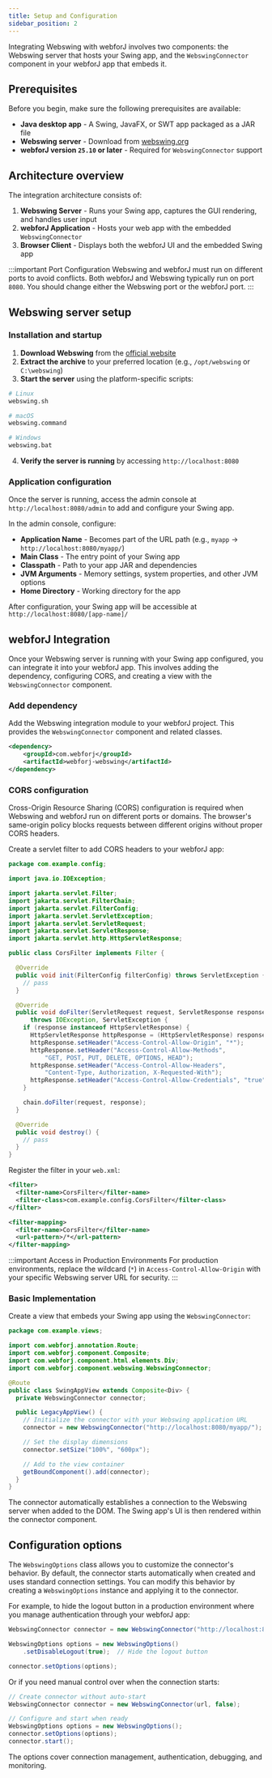 ```yaml
---
title: Setup and Configuration
sidebar_position: 2
---
```


Integrating Webswing with webforJ involves two components: the Webswing server that hosts your Swing app, and the `WebswingConnector` component in your webforJ app that embeds it.

## Prerequisites

Before you begin, make sure the following prerequisites are available:

- **Java desktop app** - A Swing, JavaFX, or SWT app packaged as a JAR file
- **Webswing server** - Download from [webswing.org](https://webswing.org)
- **webforJ version `25.10` or later** - Required for `WebswingConnector` support

## Architecture overview

The integration architecture consists of:

1. **Webswing Server** - Runs your Swing app, captures the GUI rendering, and handles user input
2. **webforJ Application** - Hosts your web app with the embedded `WebswingConnector`
3. **Browser Client** - Displays both the webforJ UI and the embedded Swing app

:::important Port Configuration
Webswing and webforJ must run on different ports to avoid conflicts. Both webforJ and Webswing typically run on port `8080`. You should change either the Webswing port or the webforJ port.
:::

## Webswing server setup

### Installation and startup

1. **Download Webswing** from the [official website](https://www.webswing.org/en/downloads)
2. **Extract the archive** to your preferred location (e.g., `/opt/webswing` or `C:\webswing`)
3. **Start the server** using the platform-specific scripts:

```bash
# Linux
webswing.sh

# macOS
webswing.command

# Windows
webswing.bat
```

4. **Verify the server is running** by accessing `http://localhost:8080`

### Application configuration

Once the server is running, access the admin console at `http://localhost:8080/admin` to add and configure your Swing app.

In the admin console, configure:

- **Application Name** - Becomes part of the URL path (e.g., `myapp` → `http://localhost:8080/myapp/`)
- **Main Class** - The entry point of your Swing app
- **Classpath** - Path to your app JAR and dependencies
- **JVM Arguments** - Memory settings, system properties, and other JVM options
- **Home Directory** - Working directory for the app

After configuration, your Swing app will be accessible at `http://localhost:8080/[app-name]/`

## webforJ Integration

Once your Webswing server is running with your Swing app configured, you can integrate it into your webforJ app. This involves adding the dependency, configuring CORS, and creating a view with the `WebswingConnector` component.

### Add dependency

Add the Webswing integration module to your webforJ project. This provides the `WebswingConnector` component and related classes.

```xml
<dependency>
    <groupId>com.webforj</groupId>
    <artifactId>webforj-webswing</artifactId>
</dependency>
```

### CORS configuration

Cross-Origin Resource Sharing (CORS) configuration is required when Webswing and webforJ run on different ports or domains. The browser's same-origin policy blocks requests between different origins without proper CORS headers.

Create a servlet filter to add CORS headers to your webforJ app:

```java title="CorsFilter.java"
package com.example.config;

import java.io.IOException;

import jakarta.servlet.Filter;
import jakarta.servlet.FilterChain;
import jakarta.servlet.FilterConfig;
import jakarta.servlet.ServletException;
import jakarta.servlet.ServletRequest;
import jakarta.servlet.ServletResponse;
import jakarta.servlet.http.HttpServletResponse;

public class CorsFilter implements Filter {

  @Override
  public void init(FilterConfig filterConfig) throws ServletException {
    // pass
  }

  @Override
  public void doFilter(ServletRequest request, ServletResponse response, FilterChain chain)
      throws IOException, ServletException {
    if (response instanceof HttpServletResponse) {
      HttpServletResponse httpResponse = (HttpServletResponse) response;
      httpResponse.setHeader("Access-Control-Allow-Origin", "*");
      httpResponse.setHeader("Access-Control-Allow-Methods",
          "GET, POST, PUT, DELETE, OPTIONS, HEAD");
      httpResponse.setHeader("Access-Control-Allow-Headers",
          "Content-Type, Authorization, X-Requested-With");
      httpResponse.setHeader("Access-Control-Allow-Credentials", "true");
    }

    chain.doFilter(request, response);
  }

  @Override
  public void destroy() {
    // pass
  }
}
```

Register the filter in your `web.xml`:

```xml
<filter>
  <filter-name>CorsFilter</filter-name>
  <filter-class>com.example.config.CorsFilter</filter-class>
</filter>

<filter-mapping>
  <filter-name>CorsFilter</filter-name>
  <url-pattern>/*</url-pattern>
</filter-mapping>
```

:::important Access in Production Environments
For production environments, replace the wildcard (`*`) in `Access-Control-Allow-Origin` with your specific Webswing server URL for security.
:::

### Basic Implementation

Create a view that embeds your Swing app using the `WebswingConnector`:

```java title="SwingAppView.java"
package com.example.views;

import com.webforj.annotation.Route;
import com.webforj.component.Composite;
import com.webforj.component.html.elements.Div;
import com.webforj.component.webswing.WebswingConnector;

@Route
public class SwingAppView extends Composite<Div> {
  private WebswingConnector connector;

  public LegacyAppView() {
    // Initialize the connector with your Webswing application URL
    connector = new WebswingConnector("http://localhost:8080/myapp/");

    // Set the display dimensions
    connector.setSize("100%", "600px");

    // Add to the view container
    getBoundComponent().add(connector);
  }
}
```

The connector automatically establishes a connection to the Webswing server when added to the DOM. The Swing app's UI is then rendered within the connector component.

## Configuration options

The `WebswingOptions` class allows you to customize the connector's behavior. By default, the connector starts automatically when created and uses standard connection settings. You can modify this behavior by creating a `WebswingOptions` instance and applying it to the connector.

For example, to hide the logout button in a production environment where you manage authentication through your webforJ app:

```java
WebswingConnector connector = new WebswingConnector("http://localhost:8080/myapp/");

WebswingOptions options = new WebswingOptions()
    .setDisableLogout(true);  // Hide the logout button

connector.setOptions(options);
```

Or if you need manual control over when the connection starts:

```java
// Create connector without auto-start
WebswingConnector connector = new WebswingConnector(url, false);

// Configure and start when ready
WebswingOptions options = new WebswingOptions();
connector.setOptions(options);
connector.start();
```

The options cover connection management, authentication, debugging, and monitoring.